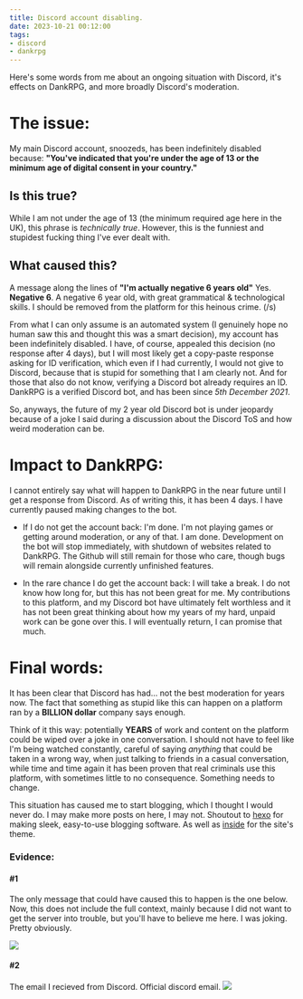 ```yaml
---
title: Discord account disabling.
date: 2023-10-21 00:12:00
tags:
- discord 
- dankrpg
---
```


Here's some words from me about an ongoing situation with Discord, it's effects on DankRPG, and more broadly Discord's moderation.

# The issue:
My main Discord account, snoozeds, has been indefinitely disabled because: 
**"You've indicated that you're under the age of 13 or the minimum age of digital consent in your country."**

## Is this true?
While I am not under the age of 13 (the minimum required age here in the UK), this phrase is *technically true*. However, this is the funniest and stupidest fucking thing I've ever dealt with.

## What caused this?
A message along the lines of **"I'm actually negative 6 years old"** Yes. **Negative 6**. A negative 6 year old, with great grammatical & technological skills. I should be removed from the platform for this heinous crime. (/s)

From what I can only assume is an automated system (I genuinely hope no human saw this and thought this was a smart decision), my account has been indefinitely disabled. I have, of course, appealed this decision (no response after 4 days), but I will most likely get a copy-paste response asking for ID verification, which even if I had currently, I would not give to Discord, because that is stupid for something that I am clearly not. And for those that also do not know, verifying a Discord bot already requires an ID. DankRPG is a verified Discord bot, and has been since *5th December 2021*.

So, anyways, the future of my 2 year old Discord bot is under jeopardy because of a joke I said during a discussion about the Discord ToS and how weird moderation can be.

# Impact to DankRPG:
I cannot entirely say what will happen to DankRPG in the near future until I get a response from Discord. As of writing this, it has been 4 days. I have currently paused making changes to the bot.

- If I do not get the account back:
I'm done. I'm not playing games or getting around moderation, or any of that. I am done. Development on the bot will stop immediately, with shutdown of websites related to DankRPG. The Github will still remain for those who care, though bugs will remain alongside currently unfinished features.

- In the rare chance I do get the account back:
I will take a break. I do not know how long for, but this has not been great for me. My contributions to this platform, and my Discord bot have ultimately felt worthless and it has not been great thinking about how my years of my hard, unpaid work can be gone over this. I will eventually return, I can promise that much.

# Final words:
It has been clear that Discord has had... not the best moderation for years now. The fact that something as stupid like this can happen on a platform ran by a **BILLION dollar** company says enough.

Think of it this way: potentially **YEARS** of work and content on the platform could be wiped over a joke in one conversation. I should not have to feel like I'm being watched constantly, careful of saying *anything* that could be taken in a wrong way, when just talking to friends in a casual conversation, while time and time again it has been proven that real criminals use this platform, with sometimes little to no consequence. Something needs to change.

This situation has caused me to start blogging, which I thought I would never do. I may make more posts on here, I may not.
Shoutout to [hexo](https://hexo.io/index.html) for making sleek, easy-to-use blogging software. As well as [inside](https://github.com/ikeq/hexo-theme-inside) for the site's theme.

### Evidence:

#### #1
The only message that could have caused this to happen is the one below. Now, this does not include the full context, mainly because I did not want to get the server into trouble, but you'll have to believe me here. I was joking. Pretty obviously.

![](/images/ev1.png)

#### #2
The email I recieved from Discord. Official discord email.
![](/images/ev2.png)

